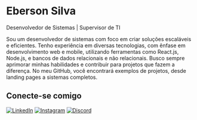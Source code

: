 # Eberson Silva 

Desenvolvedor de Sistemas | Supervisor de TI

Sou um desenvolvedor de sistemas com foco em criar soluções escaláveis e eficientes. Tenho experiência em diversas tecnologias, com ênfase em desenvolvimento web e mobile, utilizando ferramentas como React.js, Node.js, e bancos de dados relacionais e não relacionais. 
Busco sempre aprimorar minhas habilidades e contribuir para projetos que fazem a diferença. No meu GitHub, você encontrará exemplos de projetos, desde landing pages a sistemas completos.

## Conecte-se comigo 
[![LinkedIn](https://img.shields.io/badge/LinkedIn-FFF?style=for-the-badge&logo=linkedin&logoColor=0E76A8)](https://www.linkedin.com/in/https://www.linkedin.com/in/ebersonssilva/)
[![Instagram](https://img.shields.io/badge/Instagram-FFF?style=for-the-badge&logo=instagram)](https://www.instagram.com/https://www.instagram.com/binho_ebs?utm_source=qr&r=nametag/)
[![Discord](https://img.shields.io/badge/Discord-FFF?style=for-the-badge&logo=discord)](https://www.discord.com/in/https://discord.com/channels/@me)



